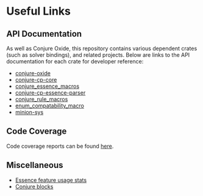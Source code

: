 # Useful Links


## API Documentation

As well as Conjure Oxide, this repository contains various dependent crates
(such as solver bindings), and related projects. Below are links to the API
documentation for each crate for developer reference:

 + [conjure-oxide](https://conjure-cp.github.io/conjure-oxide/docs/conjure_oxide/index.html)
 + [conjure-cp-core](https://conjure-cp.github.io/conjure-oxide/docs/conjure-cp-core/index.html)
 + [conjure_essence_macros](https://conjure-cp.github.io/conjure-oxide/docs/conjure_essence_macros/)
 + [conjure-cp-essence-parser](https://conjure-cp.github.io/conjure-oxide/docs/conjure-cp-essence-parser)
 + [conjure_rule_macros](https://conjure-cp.github.io/conjure-oxide/docs/conjure_rule_macros)
 + [enum_compatability_macro](https://conjure-cp.github.io/conjure-oxide/docs/enum_compatability_macro)
 + [minion-sys](https://conjure-cp.github.io/conjure-oxide/docs/minion-sys/index.html)

## Code Coverage
Code coverage reports can be found [here](https://conjure-cp.github.io/conjure-oxide/coverage/main/).

## Miscellaneous

+ [Essence feature usage stats](https://conjure-cp.github.io/conjure-oxide/tools/essence-feature-usage-stats/)
+ [Conjure blocks](https://conjure-cp.github.io/conjure-blocks/)
